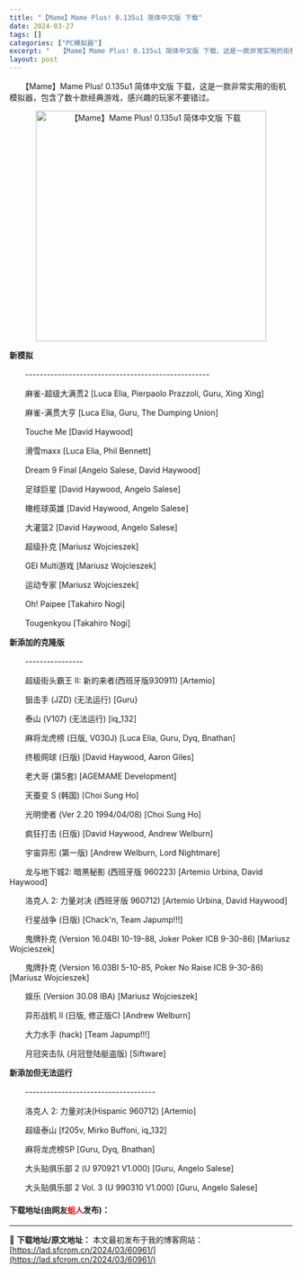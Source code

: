 ```yaml
---
title: "【Mame】Mame Plus! 0.135u1 简体中文版 下载"
date: 2024-03-27
tags: []
categories: ["PC模拟器"]
excerpt: "　　【Mame】Mame Plus! 0.135u1 简体中文版 下载，这是一款非常实用的街机模拟器，包含了数十款经典游戏，感兴趣的玩家不要错过。 新模拟 　　--------------------------------------------------- 　　麻雀-超级大满贯2 [Luca &hellip;"
layout: post
---
```


 <p>　　【Mame】Mame Plus! 0.135u1 简体中文版 下载，这是一款非常实用的街机模拟器，包含了数十款经典游戏，感兴趣的玩家不要错过。</p> <p align="center"><img align="" border="0" src="https://lad.sfcrom.cn/wp-content/uploads/2024/03/20240327_6604214baf8fa.webp" width="410" alt="【Mame】Mame Plus! 0.135u1 简体中文版 下载" /></p> <p><strong>新模拟</strong></p> <p>　　---------------------------------------------------</p> <p>　　麻雀-超级大满贯2 [Luca Elia, Pierpaolo Prazzoli, Guru, Xing Xing]</p> <p>　　麻雀-满贯大亨 [Luca Elia, Guru, The Dumping Union]</p> <p>　　Touche Me [David Haywood]</p> <p>　　滑雪maxx [Luca Elia, Phil Bennett]</p> <p>　　Dream 9 Final [Angelo Salese, David Haywood]</p> <p>　　足球巨星 [David Haywood, Angelo Salese]</p> <p>　　橄榄球英雄 [David Haywood, Angelo Salese]</p> <p>　　大灌篮2 [David Haywood, Angelo Salese]</p> <p>　　超级扑克 [Mariusz Wojcieszek]</p> <p>　　GEI Multi游戏 [Mariusz Wojcieszek]</p> <p>　　运动专家 [Mariusz Wojcieszek]</p> <p>　　Oh! Paipee [Takahiro Nogi]</p> <p>　　Tougenkyou [Takahiro Nogi]</p> <p><strong>新添加的克隆版</strong></p> <p>　　----------------</p> <p>　　超级街头霸王 II: 新的来者(西班牙版930911) [Artemio]</p> <p>　　狙击手 (JZD) (无法运行) [Guru}</p> <p>　　泰山 (V107) (无法运行) [iq_132]</p> <p>　　麻将龙虎榜 (日版, V030J) [Luca Elia, Guru, Dyq, Bnathan]</p> <p>　　终极网球 (日版) [David Haywood, Aaron Giles]</p> <p>　　老大哥 (第5套) [AGEMAME Development]</p> <p>　　天蚕变 S (韩国) [Choi Sung Ho]</p> <p>　　光明使者 (Ver 2.20 1994/04/08) [Choi Sung Ho]</p> <p>　　疯狂打击 (日版) [David Haywood, Andrew Welburn]</p> <p>　　宇宙异形 (第一版) [Andrew Welburn, Lord Nightmare]</p> <p>　　龙与地下城2: 暗黑秘影 (西班牙版 960223) [Artemio Urbina, David Haywood]</p> <p>　　洛克人 2: 力量对决 (西班牙版 960712) [Artemio Urbina, David Haywood]</p> <p>　　行星战争 (日版) [Chack&#39;n, Team Japump!!!]</p> <p>　　鬼牌扑克 (Version 16.04BI 10-19-88, Joker Poker ICB 9-30-86) [Mariusz Wojcieszek]</p> <p>　　鬼牌扑克 (Version 16.03BI 5-10-85, Poker No Raise ICB 9-30-86) [Mariusz Wojcieszek]</p> <p>　　娱乐 (Version 30.08 IBA) [Mariusz Wojcieszek]</p> <p>　　异形战机 II (日版, 修正版C) [Andrew Welburn]</p> <p>　　大力水手 (hack) [Team Japump!!!]</p> <p>　　月冠突击队 (月冠登陆艇盗版) [Siftware]</p> <p><strong>新添加但无法运行</strong></p> <p>　　------------------------------------</p> <p>　　洛克人 2: 力量对决(Hispanic 960712) [Artemio]</p> <p>　　超级泰山 [f205v, Mirko Buffoni, iq_132]</p> <p>　　麻将龙虎榜SP [Guru, Dyq, Bnathan]</p> <p>　　大头贴俱乐部 2 (U 970921 V1.000) [Guru, Angelo Salese]</p> <p>　　大头贴俱乐部 2 Vol. 3 (U 990310 V1.000) [Guru, Angelo Salese]</p> <p><h4>下载地址(由网友<font color="red">蛆人</font>发布)：</h4></p> 

---
📖 **下载地址/原文地址：** 本文最初发布于我的博客网站：[https://lad.sfcrom.cn/2024/03/60961/](https://lad.sfcrom.cn/2024/03/60961/)
